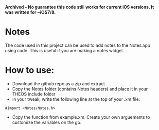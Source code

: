 **Archived - No guarantee this code still works for current iOS versions. It was written for ~iOS7/8.**

Notes
==========

The code used in this project can be used to add notes to the Notes.app using code. This is useful if you are making a notes widget.

How to use:
==========
- Download the github repo as a zip and extract
- Copy the Notes folder (contains Notes headers) and place it in your THEOS include folder
- In your tweak, write the following line at the top of your .xm file:
```
#import <Notes/Notes.h>
```
- Copy the function from example.xm. Create your own arguements to customize the variables on the go.
